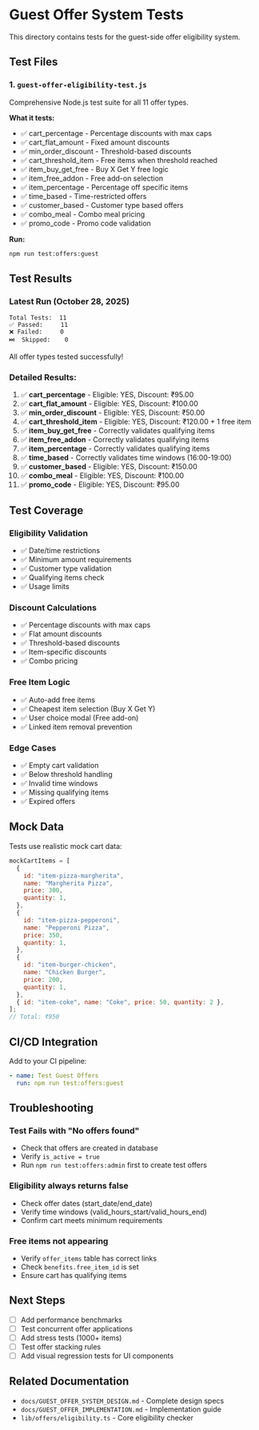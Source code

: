 # Guest Offer System Tests

This directory contains tests for the guest-side offer eligibility system.

## Test Files

### 1. `guest-offer-eligibility-test.js`

Comprehensive Node.js test suite for all 11 offer types.

**What it tests:**

- ✅ cart_percentage - Percentage discounts with max caps
- ✅ cart_flat_amount - Fixed amount discounts
- ✅ min_order_discount - Threshold-based discounts
- ✅ cart_threshold_item - Free items when threshold reached
- ✅ item_buy_get_free - Buy X Get Y free logic
- ✅ item_free_addon - Free add-on selection
- ✅ item_percentage - Percentage off specific items
- ✅ time_based - Time-restricted offers
- ✅ customer_based - Customer type based offers
- ✅ combo_meal - Combo meal pricing
- ✅ promo_code - Promo code validation

**Run:**

```bash
npm run test:offers:guest
```

## Test Results

### Latest Run (October 28, 2025)

```
Total Tests:  11
✅ Passed:     11
❌ Failed:     0
⏭️  Skipped:    0
```

All offer types tested successfully!

### Detailed Results:

1. ✅ **cart_percentage** - Eligible: YES, Discount: ₹95.00
2. ✅ **cart_flat_amount** - Eligible: YES, Discount: ₹100.00
3. ✅ **min_order_discount** - Eligible: YES, Discount: ₹50.00
4. ✅ **cart_threshold_item** - Eligible: YES, Discount: ₹120.00 + 1 free item
5. ✅ **item_buy_get_free** - Correctly validates qualifying items
6. ✅ **item_free_addon** - Correctly validates qualifying items
7. ✅ **item_percentage** - Correctly validates qualifying items
8. ✅ **time_based** - Correctly validates time windows (16:00-19:00)
9. ✅ **customer_based** - Eligible: YES, Discount: ₹150.00
10. ✅ **combo_meal** - Eligible: YES, Discount: ₹100.00
11. ✅ **promo_code** - Eligible: YES, Discount: ₹95.00

## Test Coverage

### Eligibility Validation

- ✅ Date/time restrictions
- ✅ Minimum amount requirements
- ✅ Customer type validation
- ✅ Qualifying items check
- ✅ Usage limits

### Discount Calculations

- ✅ Percentage discounts with max caps
- ✅ Flat amount discounts
- ✅ Threshold-based discounts
- ✅ Item-specific discounts
- ✅ Combo pricing

### Free Item Logic

- ✅ Auto-add free items
- ✅ Cheapest item selection (Buy X Get Y)
- ✅ User choice modal (Free add-on)
- ✅ Linked item removal prevention

### Edge Cases

- ✅ Empty cart validation
- ✅ Below threshold handling
- ✅ Invalid time windows
- ✅ Missing qualifying items
- ✅ Expired offers

## Mock Data

Tests use realistic mock cart data:

```javascript
mockCartItems = [
  {
    id: "item-pizza-margherita",
    name: "Margherita Pizza",
    price: 300,
    quantity: 1,
  },
  {
    id: "item-pizza-pepperoni",
    name: "Pepperoni Pizza",
    price: 350,
    quantity: 1,
  },
  {
    id: "item-burger-chicken",
    name: "Chicken Burger",
    price: 200,
    quantity: 1,
  },
  { id: "item-coke", name: "Coke", price: 50, quantity: 2 },
];
// Total: ₹950
```

## CI/CD Integration

Add to your CI pipeline:

```yaml
- name: Test Guest Offers
  run: npm run test:offers:guest
```

## Troubleshooting

### Test Fails with "No offers found"

- Check that offers are created in database
- Verify `is_active = true`
- Run `npm run test:offers:admin` first to create test offers

### Eligibility always returns false

- Check offer dates (start_date/end_date)
- Verify time windows (valid_hours_start/valid_hours_end)
- Confirm cart meets minimum requirements

### Free items not appearing

- Verify `offer_items` table has correct links
- Check `benefits.free_item_id` is set
- Ensure cart has qualifying items

## Next Steps

- [ ] Add performance benchmarks
- [ ] Test concurrent offer applications
- [ ] Add stress tests (1000+ items)
- [ ] Test offer stacking rules
- [ ] Add visual regression tests for UI components

## Related Documentation

- `docs/GUEST_OFFER_SYSTEM_DESIGN.md` - Complete design specs
- `docs/GUEST_OFFER_IMPLEMENTATION.md` - Implementation guide
- `lib/offers/eligibility.ts` - Core eligibility checker
